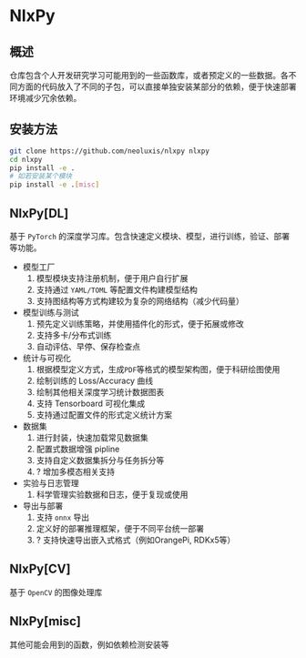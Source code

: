 # NlxPy

## 概述

仓库包含个人开发研究学习可能用到的一些函数库，或者预定义的一些数据。各不同方面的代码放入了不同的子包，可以直接单独安装某部分的依赖，便于快速部署环境减少冗余依赖。

## 安装方法

```bash
git clone https://github.com/neoluxis/nlxpy nlxpy
cd nlxpy
pip install -e .
# 如若安装某个模块
pip install -e .[misc]
```


## NlxPy[DL]

基于 `PyTorch` 的深度学习库。包含快速定义模块、模型，进行训练，验证、部署等功能。

- 模型工厂
    1. 模型模块支持注册机制，便于用户自行扩展
    2. 支持通过 `YAML/TOML` 等配置文件构建模型结构
    3. 支持图结构等方式构建较为复杂的网络结构（减少代码量）
- 模型训练与测试
    1. 预先定义训练策略，并使用插件化的形式，便于拓展或修改
    2. 支持多卡/分布式训练
    3. 自动评估、早停、保存检查点
- 统计与可视化
    1. 根据模型定义方式，生成`PDF`等格式的模型架构图，便于科研绘图使用
    2. 绘制训练的 Loss/Accuracy 曲线
    3. 绘制其他相关深度学习统计数据图表
    4. 支持 Tensorboard 可视化集成
    5. 支持通过配置文件的形式定义统计方案
- 数据集
    1. 进行封装，快速加载常见数据集
    2. 配置式数据增强 pipline
    3. 支持自定义数据集拆分与任务拆分等
    4. ? 增加多模态相关支持
- 实验与日志管理
    1. 科学管理实验数据和日志，便于复现或使用
- 导出与部署
    1. 支持 `onnx` 导出
    2. 定义好的部署推理框架，便于不同平台统一部署
    3. ? 支持快速导出嵌入式格式（例如OrangePi, RDKx5等）

## NlxPy[CV]

基于 `OpenCV` 的图像处理库

## NlxPy[misc]

其他可能会用到的函数，例如依赖检测安装等


